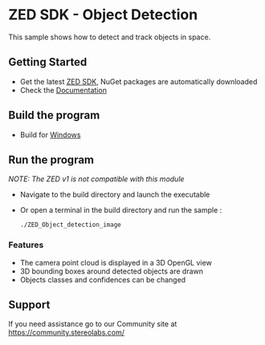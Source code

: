 # ZED SDK - Object Detection

This sample shows how to detect and track objects in space.

## Getting Started
- Get the latest [ZED SDK](https://www.stereolabs.com/developers/release/), NuGet packages are automatically downloaded
 - Check the [Documentation](https://www.stereolabs.com/docs/)

## Build the program
 - Build for [Windows](https://www.stereolabs.com/docs/app-development/cpp/windows/)
 
## Run the program
*NOTE: The ZED v1 is not compatible with this module*
- Navigate to the build directory and launch the executable
- Or open a terminal in the build directory and run the sample :

      ./ZED_Object_detection_image

### Features
 - The camera point cloud is displayed in a 3D OpenGL view
 - 3D bounding boxes around detected objects are drawn
 - Objects classes and confidences can be changed

## Support
If you need assistance go to our Community site at https://community.stereolabs.com/